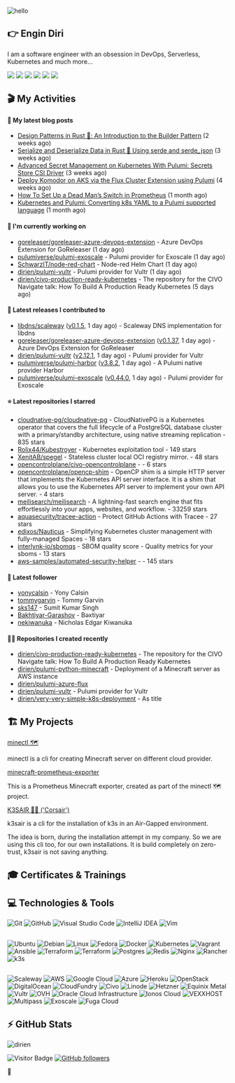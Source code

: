 ![hello](https://media.giphy.com/media/3ornk57KwDXf81rjWM/giphy.gif)

## 👉 Engin Diri

I am a software engineer with an obsession in DevOps, Serverless, Kubernetes and much more...

[![](https://img.shields.io/badge/-@__ediri-%231DA1F2?style=for-the-badge&logo=twitter&logoColor=ffffff)](https://twitter.com/_ediri)
[![](https://img.shields.io/badge/@_ediri@cloud--native.social-6364FF?style=for-the-badge&logo=mastodon&logoColor=white)](https://cloud-native.social/@_ediri)
[![](https://img.shields.io/badge/-@dirien-%23181717?style=for-the-badge&logo=github)](https://github.com/dirien)
[![](https://img.shields.io/badge/-@__ediri-E4405F?style=for-the-badge&logo=instagram&logoColor=white)](https://www.instagram.com/_ediri/)
[![](https://img.shields.io/badge/dirien-003366?style=for-the-badge&logo=linuxfoundation&logoColor=white)](https://openprofile.dev/profile/dirien)
[![](https://img.shields.io/badge/-blog.ediri.io-2962FF?style=for-the-badge&logo=hashnode&logoColor=white)](https://blog.ediri.io/)

## 🎬 My Activities

#### 📖 My latest blog posts
- [Design Patterns in Rust 🦀: An Introduction to the Builder Pattern](https://blog.ediri.io/design-patterns-in-rust-an-introduction-to-the-builder-pattern) (2 weeks ago)
- [Serialize and Deserialize Data in Rust 🦀 Using serde and serde_json](https://blog.ediri.io/serialize-and-deserialize-data-in-rust-using-serde-and-serdejson) (3 weeks ago)
- [Advanced Secret Management on Kubernetes With Pulumi: Secrets Store CSI Driver](https://blog.ediri.io/advanced-secret-management-on-kubernetes-with-pulumi-secrets-store-csi-driver) (3 weeks ago)
- [Deploy Komodor on AKS via the Flux Cluster Extension using Pulumi](https://blog.ediri.io/deploy-komodor-on-aks-via-the-flux-cluster-extension-using-pulumi) (4 weeks ago)
- [How To Set Up a Dead Man’s Switch in Prometheus](https://blog.ediri.io/how-to-set-up-a-dead-mans-switch-in-prometheus) (1 month ago)
- [Kubernetes and Pulumi: Converting k8s YAML to a Pulumi supported language](https://blog.ediri.io/kubernetes-and-pulumi-converting-k8s-yaml-to-a-pulumi-supported-language) (1 month ago)

#### 👷 I'm currently working on

- [goreleaser/goreleaser-azure-devops-extension](https://github.com/goreleaser/goreleaser-azure-devops-extension) - Azure DevOps Extension for GoReleaser (1 day ago)
- [pulumiverse/pulumi-exoscale](https://github.com/pulumiverse/pulumi-exoscale) - Pulumi provider for Exoscale (1 day ago)
- [SchwarzIT/node-red-chart](https://github.com/SchwarzIT/node-red-chart) - Node-red Helm Chart (1 day ago)
- [dirien/pulumi-vultr](https://github.com/dirien/pulumi-vultr) - Pulumi provider for Vultr (1 day ago)
- [dirien/civo-production-ready-kubernetes](https://github.com/dirien/civo-production-ready-kubernetes) - The repository for the CIVO Navigate talk: How To Build A Production Ready Kubernetes (5 days ago)

#### 🚀 Latest releases I contributed to

- [libdns/scaleway](https://github.com/libdns/scaleway) ([v0.1.5](https://github.com/libdns/scaleway/releases/tag/v0.1.5), 1 day ago) - Scaleway DNS implementation for libdns
- [goreleaser/goreleaser-azure-devops-extension](https://github.com/goreleaser/goreleaser-azure-devops-extension) ([v0.1.37](https://github.com/goreleaser/goreleaser-azure-devops-extension/releases/tag/v0.1.37), 1 day ago) - Azure DevOps Extension for GoReleaser
- [dirien/pulumi-vultr](https://github.com/dirien/pulumi-vultr) ([v2.12.1](https://github.com/dirien/pulumi-vultr/releases/tag/v2.12.1), 1 day ago) - Pulumi provider for Vultr
- [pulumiverse/pulumi-harbor](https://github.com/pulumiverse/pulumi-harbor) ([v3.8.2](https://github.com/pulumiverse/pulumi-harbor/releases/tag/v3.8.2), 1 day ago) - A Pulumi native provider Harbor
- [pulumiverse/pulumi-exoscale](https://github.com/pulumiverse/pulumi-exoscale) ([v0.44.0](https://github.com/pulumiverse/pulumi-exoscale/releases/tag/v0.44.0), 1 day ago) - Pulumi provider for Exoscale

#### ⭐ Latest repositories I starred

- [cloudnative-pg/cloudnative-pg](https://github.com/cloudnative-pg/cloudnative-pg) - CloudNativePG is a Kubernetes operator that covers the full lifecycle of a PostgreSQL database cluster with a primary/standby architecture, using native streaming replication - 835 stars
- [Rolix44/Kubestroyer](https://github.com/Rolix44/Kubestroyer) - Kubernetes  exploitation tool - 149 stars
- [XenitAB/spegel](https://github.com/XenitAB/spegel) - Stateless cluster local OCI registry mirror. - 48 stars
- [opencontrolplane/civo-opencontrolplane](https://github.com/opencontrolplane/civo-opencontrolplane) -  - 6 stars
- [opencontrolplane/opencp-shim](https://github.com/opencontrolplane/opencp-shim) - OpenCP shim is a simple HTTP server that implements the Kubernetes API server interface. It is a shim that allows you to use the Kubernetes API server to implement your own API server. - 4 stars
- [meilisearch/meilisearch](https://github.com/meilisearch/meilisearch) - A lightning-fast search engine that fits effortlessly into your apps, websites, and workflow. - 33259 stars
- [aquasecurity/tracee-action](https://github.com/aquasecurity/tracee-action) - Protect GitHub Actions with Tracee - 27 stars
- [edixos/Nauticus](https://github.com/edixos/Nauticus) - Simplifying Kubernetes cluster management with fully-managed Spaces - 18 stars
- [interlynk-io/sbomqs](https://github.com/interlynk-io/sbomqs) - SBOM quality score - Quality metrics for your sboms - 13 stars
- [aws-samples/automated-security-helper](https://github.com/aws-samples/automated-security-helper) -  - 145 stars

#### 👥 Latest follower

- [yonycalsin](https://github.com/yonycalsin) - Yony Calsin
- [tommygarvin](https://github.com/tommygarvin) - Tommy Garvin
- [sks147](https://github.com/sks147) - Sumit Kumar Singh
- [Bakhtiyar-Garashov](https://github.com/Bakhtiyar-Garashov) -  Bəxtiyar
- [nekiwanuka](https://github.com/nekiwanuka) - Nicholas Edgar Kiwanuka

#### 👨‍💻 Repositories I created recently

- [dirien/civo-production-ready-kubernetes](https://github.com/dirien/civo-production-ready-kubernetes) - The repository for the CIVO Navigate talk: How To Build A Production Ready Kubernetes
- [dirien/pulumi-python-minecraft](https://github.com/dirien/pulumi-python-minecraft) - Deployment of a Minecraft server as AWS instance
- [dirien/pulumi-azure-flux](https://github.com/dirien/pulumi-azure-flux)
- [dirien/pulumi-vultr](https://github.com/dirien/pulumi-vultr) - Pulumi provider for Vultr
- [dirien/very-very-simple-k8s-deployment](https://github.com/dirien/very-very-simple-k8s-deployment) - As title


## 🏗️ My Projects
[minectl 🗺](https://github.com/dirien/minectl)

minectl is a cli for creating Minecraft server on different cloud provider.

[minecraft-prometheus-exporter](https://github.com/dirien/minecraft-prometheus-exporter)

This is a Prometheus Minecraft exporter, created as part of the minectl 🗺 project.

[K3SAIR 🏴‍☠️️ ('Corsair')](https://github.com/dirien/k3sair-cli)

k3sair is a cli for the installation of k3s in an Air-Gapped environment.

The idea is born, during the installation attempt in my company. So we are using this cli too, for our own
installations. It is build completely on zero-trust, k3sair is not saving anything.

## 🎓 Certificates & Trainings

<!--START_SECTION:badges-->
<!--END_SECTION:badges-->

## 💻 Technologies & Tools

![Git](https://img.shields.io/badge/git-%23F05033.svg?style=for-the-badge&logo=git&logoColor=white)
![GitHub](https://img.shields.io/badge/github-%23121011.svg?style=for-the-badge&logo=github&logoColor=white)
![Visual Studio Code](https://img.shields.io/badge/VisualStudioCode-0078d7.svg?style=for-the-badge&logo=visual-studio-code&logoColor=white)
![IntelliJ IDEA](https://img.shields.io/badge/IntelliJIDEA-000000.svg?style=for-the-badge&logo=intellij-idea&logoColor=white)
![Vim](https://img.shields.io/badge/VIM-%2311AB00.svg?style=for-the-badge&logo=vim&logoColor=white)

##

![Ubuntu](https://img.shields.io/badge/Ubuntu-E95420?style=for-the-badge&logo=ubuntu&logoColor=white)
![Debian](https://img.shields.io/badge/Debian-D70A53?style=for-the-badge&logo=debian&logoColor=white)
![Linux](https://img.shields.io/badge/Linux-FCC624?style=for-the-badge&logo=linux&logoColor=black)
![Fedora](https://img.shields.io/badge/Fedora-294172?style=for-the-badge&logo=fedora&logoColor=white)
![Docker](https://img.shields.io/badge/docker-0db7ed.svg?style=for-the-badge&logo=docker&logoColor=white)
![Kubernetes](https://img.shields.io/badge/kubernetes-326ce5.svg?style=for-the-badge&logo=kubernetes&logoColor=white)
![Vagrant](https://img.shields.io/badge/vagrant-1563FF.svg?style=for-the-badge&logo=vagrant&logoColor=white)
![Ansible](https://img.shields.io/badge/ansible-1A1918.svg?style=for-the-badge&logo=ansible&logoColor=white)
![Terraform](https://img.shields.io/badge/terraform-5835CC.svg?style=for-the-badge&logo=terraform&logoColor=white)
![Terraform](https://img.shields.io/badge/pulumi-8A3391.svg?style=for-the-badge&logo=pulumi&logoColor=white)
![Postgres](https://img.shields.io/badge/postgres-316192.svg?style=for-the-badge&logo=postgresql&logoColor=white)
![Redis](https://img.shields.io/badge/redis-DD0031.svg?style=for-the-badge&logo=redis&logoColor=white)
![Nginx](https://img.shields.io/badge/nginx-009639.svg?style=for-the-badge&logo=nginx&logoColor=white)
![Rancher](https://img.shields.io/badge/rancher-0075A8.svg?style=for-the-badge&logo=rancher&logoColor=white)
![k3s](https://img.shields.io/badge/k3s-FFC61C.svg?style=for-the-badge&logo=&logoColor=white)

##

![Scaleway](https://img.shields.io/badge/SCALEWAY-4f0599.svg?style=for-the-badge&logo=scaleway&logoColor=white)
![AWS](https://img.shields.io/badge/AWS-FF9900.svg?style=for-the-badge&logo=amazon-aws&logoColor=white)
![Google Cloud](https://img.shields.io/badge/GoogleCloud-4285F4.svg?style=for-the-badge&logo=google-cloud&logoColor=white)
![Azure](https://img.shields.io/badge/azure-0078D4.svg?style=for-the-badge&logo=microsoft-azure&logoColor=white)
![Heroku](https://img.shields.io/badge/heroku-430098.svg?style=for-the-badge&logo=heroku&logoColor=white)
![OpenStack](https://img.shields.io/badge/Openstack-f01742.svg?style=for-the-badge&logo=openstack&logoColor=white)
![DigitalOcean](https://img.shields.io/badge/DigitalOcean-0080FF.svg?style=for-the-badge&logo=DigitalOcean&logoColor=white)
![CloudFundry](https://img.shields.io/badge/CloudFoundry-0C9ED5.svg?style=for-the-badge&logo=cloudfoundry&logoColor=white)
![Civo](https://img.shields.io/badge/civo-239DFF.svg?style=for-the-badge&logo=civo&logoColor=white)
![Linode](https://img.shields.io/badge/linode-00A95C?style=for-the-badge&logo=linode&logoColor=white)
![Hetzner](https://img.shields.io/badge/hetzner-d50c2d?style=for-the-badge&logo=hetzner&logoColor=white)
![Equinix Metal](https://img.shields.io/badge/equinix--metal-d10810?style=for-the-badge&logo=equinixmetal&logoColor=white)
![Vultr](https://img.shields.io/badge/vultr-007BFC?style=for-the-badge&logo=vultr&logoColor=white)
![OVH](https://img.shields.io/badge/ovh-123F6D?style=for-the-badge&logo=ovh&logoColor=white)
![Oracle Cloud Infrastructure](https://img.shields.io/badge/Oracle_Cloud_Infrastructure-F80000?style=for-the-badge&logo=oracle&logoColor=white)
![Ionos Cloud](https://img.shields.io/badge/ionos--cloud-003D8F?style=for-the-badge&logo=ionos&logoColor=white)
![VEXXHOST](https://img.shields.io/badge/VEXXHOST-2A1659?style=for-the-badge&logo=vexxhost&logoColor=white)
![Multipass](https://img.shields.io/badge/Multipass-E95420?style=for-the-badge&logo=ubuntu&logoColor=white)
![Exoscale](https://img.shields.io/badge/Exoscale-DA291C?style=for-the-badge&logo=exoscale&logoColor=white)
![Fuga Cloud](https://img.shields.io/badge/fuga_cloud-242F4B?style=for-the-badge&logo=fugacloud&logoColor=white)

## ⚡ GitHub Stats

![dirien](https://github-readme-stats.vercel.app/api?username=dirien&show_icons=true&count_private=true&theme=dracula)

![Visitor Badge](https://visitor-badge.laobi.icu/badge?page_id=dirien)
[![GitHub followers](https://img.shields.io/github/followers/dirien.svg?style=social&label=Follow&maxAge=2592000)](https://github.com/dirien?tab=followers)

🧿

